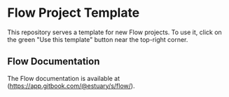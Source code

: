 # Flow Project Template

This repository serves a template for new Flow projects. To use it, click on the green "Use this template" button near the top-right corner.

## Flow Documentation

The Flow documentation is available at (https://app.gitbook.com/@estuary/s/flow/).
